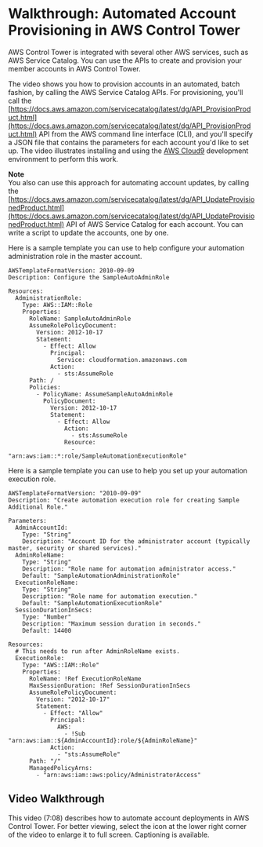 # Walkthrough: Automated Account Provisioning in AWS Control Tower<a name="automated-provisioning-walkthrough"></a>

AWS Control Tower is integrated with several other AWS services, such as AWS Service Catalog\. You can use the APIs to create and provision your member accounts in AWS Control Tower\.

The video shows you how to provision accounts in an automated, batch fashion, by calling the AWS Service Catalog APIs\. For provisioning, you'll call the [https://docs.aws.amazon.com/servicecatalog/latest/dg/API_ProvisionProduct.html](https://docs.aws.amazon.com/servicecatalog/latest/dg/API_ProvisionProduct.html) API from the AWS command line interface \(CLI\), and you'll specify a JSON file that contains the parameters for each account you'd like to set up\. The video illustrates installing and using the [AWS Cloud9](https://docs.aws.amazon.com/cloud9/latest/user-guide/welcome.html) development environment to perform this work\.

**Note**  
You also can use this approach for automating account updates, by calling the [https://docs.aws.amazon.com/servicecatalog/latest/dg/API_UpdateProvisionedProduct.html](https://docs.aws.amazon.com/servicecatalog/latest/dg/API_UpdateProvisionedProduct.html) API of AWS Service Catalog for each account\. You can write a script to update the accounts, one by one\.


Here is a sample template you can use to help configure your automation administration role in the master account\.


```
AWSTemplateFormatVersion: 2010-09-09
Description: Configure the SampleAutoAdminRole

Resources:
  AdministrationRole:
    Type: AWS::IAM::Role
    Properties:
      RoleName: SampleAutoAdminRole
      AssumeRolePolicyDocument:
        Version: 2012-10-17
        Statement:
          - Effect: Allow
            Principal:
              Service: cloudformation.amazonaws.com
            Action:
              - sts:AssumeRole
      Path: /
      Policies:
        - PolicyName: AssumeSampleAutoAdminRole
          PolicyDocument:
            Version: 2012-10-17
            Statement:
              - Effect: Allow
                Action:
                  - sts:AssumeRole
                Resource:
                  - "arn:aws:iam::*:role/SampleAutomationExecutionRole"
```

Here is a sample template you can use to help you set up your automation execution role\. 

```
AWSTemplateFormatVersion: "2010-09-09"
Description: "Create automation execution role for creating Sample Additional Role."

Parameters:
  AdminAccountId:
    Type: "String"
    Description: "Account ID for the administrator account (typically master, security or shared services)."
  AdminRoleName:
    Type: "String"
    Description: "Role name for automation administrator access."
    Default: "SampleAutomationAdministrationRole"
  ExecutionRoleName:
    Type: "String"
    Description: "Role name for automation execution."
    Default: "SampleAutomationExecutionRole"
  SessionDurationInSecs:
    Type: "Number"
    Description: "Maximum session duration in seconds."
    Default: 14400

Resources:
  # This needs to run after AdminRoleName exists.
  ExecutionRole:
    Type: "AWS::IAM::Role"
    Properties:
      RoleName: !Ref ExecutionRoleName
      MaxSessionDuration: !Ref SessionDurationInSecs
      AssumeRolePolicyDocument:
        Version: "2012-10-17"
        Statement:
          - Effect: "Allow"
            Principal:
              AWS:
                - !Sub "arn:aws:iam::${AdminAccountId}:role/${AdminRoleName}"
            Action:
              - "sts:AssumeRole"
      Path: "/"
      ManagedPolicyArns:
        - "arn:aws:iam::aws:policy/AdministratorAccess"
```

## Video Walkthrough<a name="automated-provisioning-video"></a>

This video \(7:08\) describes how to automate account deployments in AWS Control Tower\. For better viewing, select the icon at the lower right corner of the video to enlarge it to full screen\. Captioning is available\.
